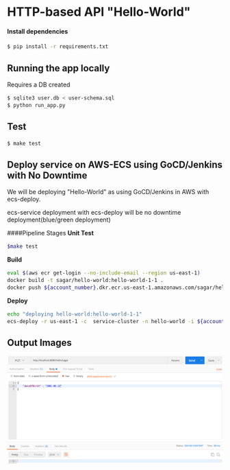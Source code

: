 # HTTP-based API "Hello-World"

#### Install dependencies
```bash
$ pip install -r requirements.txt
```

## Running the app locally
Requires a DB created
```bash
$ sqlite3 user.db < user-schema.sql
$ python run_app.py
```

## Test
```bash
$ make test
```


## Deploy service on AWS-ECS using GoCD/Jenkins with No Downtime

We will be deploying "Hello-World" as using GoCD/Jenkins in AWS with ecs-deploy.

ecs-service deployment with ecs-deploy will be no downtime deployment(blue/green deployment)

####Pipeline Stages
**Unit Test**
```bash
$make test
```
**Build**
```bash
eval $(aws ecr get-login --no-include-email --region us-east-1)
docker build -t sagar/hello-world:hello-world-1-1 .
docker push ${account_number}.dkr.ecr.us-east-1.amazonaws.com/sagar/hello-world:hello-world-1-1
```
**Deploy**
```bash
echo "deploying hello-world:hello-world-1-1"
ecs-deploy -r us-east-1 -c  service-cluster -n hello-world -i ${account_number}.dkr.ecr.us-east-1.amazonaws.com/sagar/hello-world:hello-world-1-1 --aws-instance-profile -t 240
```

## Output Images

![Create user with response code 204 No Content](https://github.com/sagar-babar/Hello-World/blob/master/output-images/1.png "Create user with response code 204 No Content")
